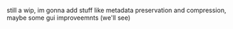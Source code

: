 still a wip,  im gonna add stuff like metadata preservation and compression, maybe some gui improveemnts (we'll see)
